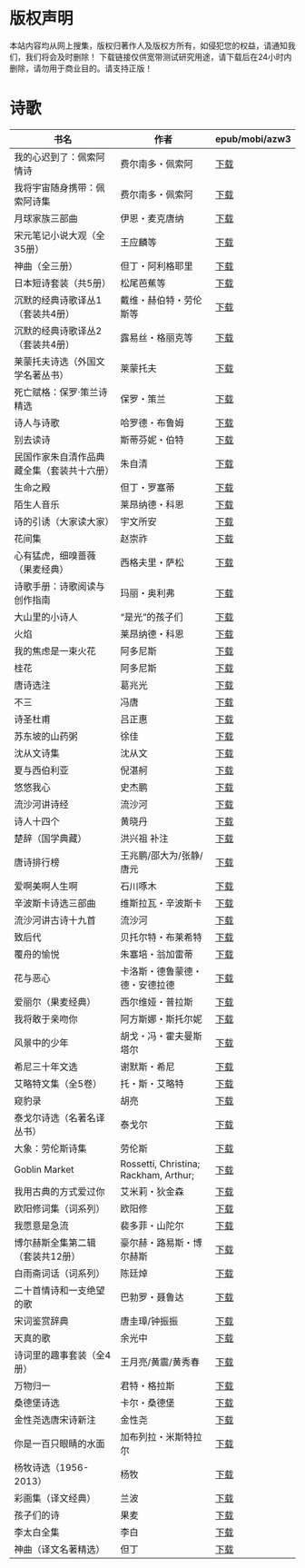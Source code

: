 # 版权声明

本站内容均从网上搜集，版权归著作人及版权方所有，如侵犯您的权益，请通知我们，我们将会及时删除！ 下载链接仅供宽带测试研究用途，请下载后在24小时内删除，请勿用于商业目的。请支持正版！

# 诗歌

| 书名 | 作者 | epub/mobi/azw3 |
| --- | --- | --- |
| 我的心迟到了：佩索阿情诗 | 费尔南多・佩索阿 | [下载](https://url89.ctfile.com/f/31084289-1375493809-0d4478?p=8866) |
| 我将宇宙随身携带：佩索阿诗集 | 费尔南多・佩索阿 | [下载](https://url89.ctfile.com/f/31084289-1375493875-8ebc30?p=8866) |
| 月球家族三部曲 | 伊恩・麦克唐纳 | [下载](https://url89.ctfile.com/f/31084289-1375497508-09b5df?p=8866) |
| 宋元笔记小说大观（全35册） | 王应麟等 | [下载](https://url89.ctfile.com/f/31084289-1375498384-f7c5ec?p=8866) |
| 神曲（全三册） | 但丁・阿利格耶里 | [下载](https://url89.ctfile.com/f/31084289-1375498975-8ae0b3?p=8866) |
| 日本短诗套装（共5册） | 松尾芭蕉等 | [下载](https://url89.ctfile.com/f/31084289-1375500349-0632a1?p=8866) |
| 沉默的经典诗歌译丛1（套装共4册） | 戴维・赫伯特・劳伦斯等 | [下载](https://url89.ctfile.com/f/31084289-1375500385-56b9bc?p=8866) |
| 沉默的经典诗歌译丛2（套装共4册） | 露易丝・格丽克等 | [下载](https://url89.ctfile.com/f/31084289-1375500388-f84a0c?p=8866) |
| 莱蒙托夫诗选（外国文学名著丛书） | 莱蒙托夫 | [下载](https://url89.ctfile.com/f/31084289-1375509073-d17c81?p=8866) |
| 死亡赋格：保罗·策兰诗精选 | 保罗・策兰 | [下载](https://url89.ctfile.com/f/31084289-1375510972-2fc82c?p=8866) |
| 诗人与诗歌 | 哈罗德・布鲁姆 | [下载](https://url89.ctfile.com/f/31084289-1375512106-566b82?p=8866) |
| 别去读诗 | 斯蒂芬妮・伯特 | [下载](https://url89.ctfile.com/f/31084289-1375512253-297890?p=8866) |
| 民国作家朱自清作品典藏全集（套装共十六册） | 朱自清 | [下载](https://url89.ctfile.com/f/31084289-1375513285-ea02d5?p=8866) |
| 生命之殿 | 但丁・罗塞蒂 | [下载](https://url89.ctfile.com/f/31084289-1357004035-0d555d?p=8866) |
| 陌生人音乐 | 莱昂纳德・科恩 | [下载](https://url89.ctfile.com/f/31084289-1357003981-ba89b3?p=8866) |
| 诗的引诱（大家读大家） | 宇文所安 | [下载](https://url89.ctfile.com/f/31084289-1357003492-0ca141?p=8866) |
| 花间集 | 赵崇祚 | [下载](https://url89.ctfile.com/f/31084289-1357003321-4f2249?p=8866) |
| 心有猛虎，细嗅蔷薇（果麦经典） | 西格夫里・萨松 | [下载](https://url89.ctfile.com/f/31084289-1357002448-afc756?p=8866) |
| 诗歌手册：诗歌阅读与创作指南 | 玛丽・奥利弗 | [下载](https://url89.ctfile.com/f/31084289-1357002031-f4b308?p=8866) |
| 大山里的小诗人 | “是光”的孩子们 | [下载](https://url89.ctfile.com/f/31084289-1357001554-8c8cf0?p=8866) |
| 火焰 | 莱昂纳德・科恩 | [下载](https://url89.ctfile.com/f/31084289-1357000321-1f47fc?p=8866) |
| 我的焦虑是一束火花 | 阿多尼斯 | [下载](https://url89.ctfile.com/f/31084289-1356999841-6b89b0?p=8866) |
| 桂花 | 阿多尼斯 | [下载](https://url89.ctfile.com/f/31084289-1356999778-b8687d?p=8866) |
| 唐诗选注 | 葛兆光 | [下载](https://url89.ctfile.com/f/31084289-1356990052-86abee?p=8866) |
| 不三 | 冯唐 | [下载](https://url89.ctfile.com/f/31084289-1356988819-9f6970?p=8866) |
| 诗圣杜甫 | 吕正惠 | [下载](https://url89.ctfile.com/f/31084289-1356986797-203237?p=8866) |
| 苏东坡的山药粥 | 徐佳 | [下载](https://url89.ctfile.com/f/31084289-1356986500-321916?p=8866) |
| 沈从文诗集 | 沈从文 | [下载](https://url89.ctfile.com/f/31084289-1356984916-5e29ad?p=8866) |
| 夏与西伯利亚 | 倪湛舸 | [下载](https://url89.ctfile.com/f/31084289-1356983917-cff961?p=8866) |
| 悠悠我心 | 史杰鹏 | [下载](https://url89.ctfile.com/f/31084289-1356983872-fe77f7?p=8866) |
| 流沙河讲诗经 | 流沙河 | [下载](https://url89.ctfile.com/f/31084289-1357053793-95de26?p=8866) |
| 诗人十四个 | 黄晓丹 | [下载](https://url89.ctfile.com/f/31084289-1357052656-80a0a8?p=8866) |
| 楚辞（国学典藏） | 洪兴祖 补注 | [下载](https://url89.ctfile.com/f/31084289-1357051618-b00af4?p=8866) |
| 唐诗排行榜 | 王兆鹏/邵大为/张静/唐元 | [下载](https://url89.ctfile.com/f/31084289-1357048627-25d87f?p=8866) |
| 爱啊美啊人生啊 | 石川啄木 | [下载](https://url89.ctfile.com/f/31084289-1357047964-020a7a?p=8866) |
| 辛波斯卡诗选三部曲 | 维斯拉瓦・辛波斯卡 | [下载](https://url89.ctfile.com/f/31084289-1357045282-d2f37d?p=8866) |
| 流沙河讲古诗十九首 | 流沙河 | [下载](https://url89.ctfile.com/f/31084289-1357044709-330c0b?p=8866) |
| 致后代 | 贝托尔特・布莱希特 | [下载](https://url89.ctfile.com/f/31084289-1357044217-6efbfc?p=8866) |
| 覆舟的愉悦 | 朱塞培・翁加雷蒂 | [下载](https://url89.ctfile.com/f/31084289-1357043998-412f86?p=8866) |
| 花与恶心 | 卡洛斯・德鲁蒙德・德・安德拉德 | [下载](https://url89.ctfile.com/f/31084289-1357043881-7197ca?p=8866) |
| 爱丽尔（果麦经典） | 西尔维娅・普拉斯 | [下载](https://url89.ctfile.com/f/31084289-1357043854-191350?p=8866) |
| 我将敢于亲吻你 | 阿方斯娜・斯托尔妮 | [下载](https://url89.ctfile.com/f/31084289-1357043794-7c46f5?p=8866) |
| 风景中的少年 | 胡戈・冯・霍夫曼斯塔尔 | [下载](https://url89.ctfile.com/f/31084289-1357043686-99ceaf?p=8866) |
| 希尼三十年文选 | 谢默斯・希尼 | [下载](https://url89.ctfile.com/f/31084289-1357042900-67791e?p=8866) |
| 艾略特文集（全5卷） | 托・斯・艾略特 | [下载](https://url89.ctfile.com/f/31084289-1357040791-73a240?p=8866) |
| 窥豹录 | 胡亮 | [下载](https://url89.ctfile.com/f/31084289-1357035628-c24e75?p=8866) |
| 泰戈尔诗选（名著名译丛书） | 泰戈尔 | [下载](https://url89.ctfile.com/f/31084289-1357035529-81da8d?p=8866) |
| 大象：劳伦斯诗集 | 劳伦斯 | [下载](https://url89.ctfile.com/f/31084289-1357034977-85c71a?p=8866) |
| Goblin Market | Rossetti, Christina; Rackham, Arthur; | [下载](https://url89.ctfile.com/f/31084289-1357034377-fbf176?p=8866) |
| 我用古典的方式爱过你 | 艾米莉・狄金森 | [下载](https://url89.ctfile.com/f/31084289-1357033786-700cbe?p=8866) |
| 欧阳修词集（词系列） | 欧阳修 | [下载](https://url89.ctfile.com/f/31084289-1357033480-ff5727?p=8866) |
| 我愿意是急流 | 裴多菲・山陀尔 | [下载](https://url89.ctfile.com/f/31084289-1357033246-a24a75?p=8866) |
| 博尔赫斯全集第二辑（套装共12册） | 豪尔赫・路易斯・博尔赫斯 | [下载](https://url89.ctfile.com/f/31084289-1357033126-cbfe72?p=8866) |
| 白雨斋词话（词系列） | 陈廷焯 | [下载](https://url89.ctfile.com/f/31084289-1357033093-fccf0f?p=8866) |
| 二十首情诗和一支绝望的歌 | 巴勃罗・聂鲁达 | [下载](https://url89.ctfile.com/f/31084289-1357032373-77d3ce?p=8866) |
| 宋词鉴赏辞典 | 唐圭璋/钟振振 | [下载](https://url89.ctfile.com/f/31084289-1357032100-258e07?p=8866) |
| 天真的歌 | 余光中 | [下载](https://url89.ctfile.com/f/31084289-1357032004-ffb2cf?p=8866) |
| 诗词里的趣事套装（全4册） | 王月亮/黄震/黄秀春 | [下载](https://url89.ctfile.com/f/31084289-1357030606-0b3ab0?p=8866) |
| 万物归一 | 君特・格拉斯 | [下载](https://url89.ctfile.com/f/31084289-1357030096-2f337a?p=8866) |
| 桑德堡诗选 | 卡尔・桑德堡 | [下载](https://url89.ctfile.com/f/31084289-1357029511-e8bfc2?p=8866) |
| 金性尧选唐宋诗新注 | 金性尧 | [下载](https://url89.ctfile.com/f/31084289-1357028893-8fd3a1?p=8866) |
| 你是一百只眼睛的水面 | 加布列拉・米斯特拉尔 | [下载](https://url89.ctfile.com/f/31084289-1357027525-6abbc5?p=8866) |
| 杨牧诗选（1956-2013） | 杨牧 | [下载](https://url89.ctfile.com/f/31084289-1357026265-7f9451?p=8866) |
| 彩画集（译文经典） | 兰波 | [下载](https://url89.ctfile.com/f/31084289-1357024798-46febb?p=8866) |
| 孩子们的诗 | 果麦 | [下载](https://url89.ctfile.com/f/31084289-1357017097-fec3aa?p=8866) |
| 李太白全集 | 李白 | [下载](https://url89.ctfile.com/f/31084289-1357015951-1e1abc?p=8866) |
| 神曲（译文名著精选） | 但丁 | [下载](https://url89.ctfile.com/f/31084289-1357005313-5d3225?p=8866) |
